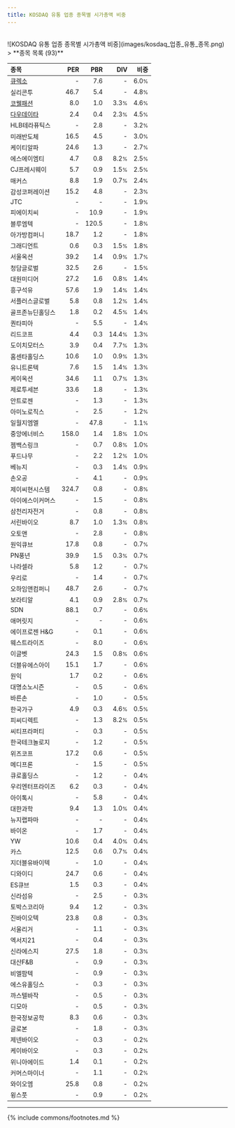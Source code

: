 ```yaml
---
title: KOSDAQ 유통 업종 종목별 시가총액 비중
---
```

<br>
![KOSDAQ 유통 업종 종목별 시가총액 비중](images/kosdaq_업종_유통_종목.png)
<br>
> **종목 목록 (93)**<a id="list"></a>

| **종목** | **PER** | **PBR** | **DIV** | **비중** |
| :------- | ------: | ------: | ------: | -------: |
| [큐렉소](/060280/) | - | 7.6 | - | 6.0<small>%</small> |
| 실리콘투 | 46.7 | 5.4 | - | 4.8<small>%</small> |
| [코웰패션](/033290/) | 8.0 | 1.0 | 3.3<small>%</small> | 4.6<small>%</small> |
| [다우데이타](/032190/) | 2.4 | 0.4 | 2.3<small>%</small> | 4.5<small>%</small> |
| HLB테라퓨틱스 | - | 2.8 | - | 3.2<small>%</small> |
| 미래반도체 | 16.5 | 4.5 | - | 3.0<small>%</small> |
| 케이티알파 | 24.6 | 1.3 | - | 2.7<small>%</small> |
| 에스에이엠티 | 4.7 | 0.8 | 8.2<small>%</small> | 2.5<small>%</small> |
| CJ프레시웨이 | 5.7 | 0.9 | 1.5<small>%</small> | 2.5<small>%</small> |
| 매커스 | 8.8 | 1.9 | 0.7<small>%</small> | 2.4<small>%</small> |
| 감성코퍼레이션 | 15.2 | 4.8 | - | 2.3<small>%</small> |
| JTC | - | - | - | 1.9<small>%</small> |
| 피에이치씨 | - | 10.9 | - | 1.9<small>%</small> |
| 블루엠텍 | - | 120.5 | - | 1.8<small>%</small> |
| 아가방컴퍼니 | 18.7 | 1.2 | - | 1.8<small>%</small> |
| 그래디언트 | 0.6 | 0.3 | 1.5<small>%</small> | 1.8<small>%</small> |
| 서울옥션 | 39.2 | 1.4 | 0.9<small>%</small> | 1.7<small>%</small> |
| 청담글로벌 | 32.5 | 2.6 | - | 1.5<small>%</small> |
| 대원미디어 | 27.2 | 1.6 | 0.8<small>%</small> | 1.4<small>%</small> |
| 흥구석유 | 57.6 | 1.9 | 1.4<small>%</small> | 1.4<small>%</small> |
| 서플러스글로벌 | 5.8 | 0.8 | 1.2<small>%</small> | 1.4<small>%</small> |
| 골프존뉴딘홀딩스 | 1.8 | 0.2 | 4.5<small>%</small> | 1.4<small>%</small> |
| 퀀타피아 | - | 5.5 | - | 1.4<small>%</small> |
| 리드코프 | 4.4 | 0.3 | 14.4<small>%</small> | 1.3<small>%</small> |
| 도이치모터스 | 3.9 | 0.4 | 7.7<small>%</small> | 1.3<small>%</small> |
| 홈센타홀딩스 | 10.6 | 1.0 | 0.9<small>%</small> | 1.3<small>%</small> |
| 유니트론텍 | 7.6 | 1.5 | 1.4<small>%</small> | 1.3<small>%</small> |
| 케이옥션 | 34.6 | 1.1 | 0.7<small>%</small> | 1.3<small>%</small> |
| 제로투세븐 | 33.6 | 1.8 | - | 1.3<small>%</small> |
| 안트로젠 | - | 1.3 | - | 1.3<small>%</small> |
| 아미노로직스 | - | 2.5 | - | 1.2<small>%</small> |
| 일월지엠엘 | - | 47.8 | - | 1.1<small>%</small> |
| 중앙에너비스 | 158.0 | 1.4 | 1.8<small>%</small> | 1.0<small>%</small> |
| 젬백스링크 | - | 0.7 | 0.8<small>%</small> | 1.0<small>%</small> |
| 푸드나무 | - | 2.2 | 1.2<small>%</small> | 1.0<small>%</small> |
| 베뉴지 | - | 0.3 | 1.4<small>%</small> | 0.9<small>%</small> |
| 손오공 | - | 4.1 | - | 0.9<small>%</small> |
| 제이씨현시스템 | 324.7 | 0.8 | - | 0.8<small>%</small> |
| 아이에스이커머스 | - | 1.5 | - | 0.8<small>%</small> |
| 삼천리자전거 | - | 0.8 | - | 0.8<small>%</small> |
| 서린바이오 | 8.7 | 1.0 | 1.3<small>%</small> | 0.8<small>%</small> |
| 오토앤 | - | 2.8 | - | 0.8<small>%</small> |
| 원익큐브 | 17.8 | 0.8 | - | 0.7<small>%</small> |
| PN풍년 | 39.9 | 1.5 | 0.3<small>%</small> | 0.7<small>%</small> |
| 나라셀라 | 5.8 | 1.2 | - | 0.7<small>%</small> |
| 우리로 | - | 1.4 | - | 0.7<small>%</small> |
| 오하임앤컴퍼니 | 48.7 | 2.6 | - | 0.7<small>%</small> |
| 보라티알 | 4.1 | 0.9 | 2.8<small>%</small> | 0.7<small>%</small> |
| SDN | 88.1 | 0.7 | - | 0.6<small>%</small> |
| 애머릿지 | - | - | - | 0.6<small>%</small> |
| 에이프로젠 H&G | - | 0.1 | - | 0.6<small>%</small> |
| 웨스트라이즈 | - | 8.0 | - | 0.6<small>%</small> |
| 이글벳 | 24.3 | 1.5 | 0.8<small>%</small> | 0.6<small>%</small> |
| 더블유에스아이 | 15.1 | 1.7 | - | 0.6<small>%</small> |
| 원익 | 1.7 | 0.2 | - | 0.6<small>%</small> |
| 대명소노시즌 | - | 0.5 | - | 0.6<small>%</small> |
| 바른손 | - | 1.0 | - | 0.5<small>%</small> |
| 한국가구 | 4.9 | 0.3 | 4.6<small>%</small> | 0.5<small>%</small> |
| 피씨디렉트 | - | 1.3 | 8.2<small>%</small> | 0.5<small>%</small> |
| 씨티프라퍼티 | - | 0.3 | - | 0.5<small>%</small> |
| 한국테크놀로지 | - | 1.2 | - | 0.5<small>%</small> |
| 위즈코프 | 17.2 | 0.6 | - | 0.5<small>%</small> |
| 메디프론 | - | 1.5 | - | 0.5<small>%</small> |
| 큐로홀딩스 | - | 1.2 | - | 0.4<small>%</small> |
| 우리엔터프라이즈 | 6.2 | 0.3 | - | 0.4<small>%</small> |
| 아이톡시 | - | 5.8 | - | 0.4<small>%</small> |
| 대한과학 | 9.4 | 1.3 | 1.0<small>%</small> | 0.4<small>%</small> |
| 뉴지랩파마 | - | - | - | 0.4<small>%</small> |
| 바이온 | - | 1.7 | - | 0.4<small>%</small> |
| YW | 10.6 | 0.4 | 4.0<small>%</small> | 0.4<small>%</small> |
| 카스 | 12.5 | 0.6 | 0.7<small>%</small> | 0.4<small>%</small> |
| 지더블유바이텍 | - | 1.0 | - | 0.4<small>%</small> |
| 디와이디 | 24.7 | 0.6 | - | 0.4<small>%</small> |
| ES큐브 | 1.5 | 0.3 | - | 0.4<small>%</small> |
| 신라섬유 | - | 2.5 | - | 0.3<small>%</small> |
| 토박스코리아 | 9.4 | 1.2 | - | 0.3<small>%</small> |
| 진바이오텍 | 23.8 | 0.8 | - | 0.3<small>%</small> |
| 서울리거 | - | 1.1 | - | 0.3<small>%</small> |
| 엑서지21 | - | 0.4 | - | 0.3<small>%</small> |
| 신라에스지 | 27.5 | 1.8 | - | 0.3<small>%</small> |
| 대산F&B | - | 0.9 | - | 0.3<small>%</small> |
| 비엘팜텍 | - | 0.9 | - | 0.3<small>%</small> |
| 에스유홀딩스 | - | 0.3 | - | 0.3<small>%</small> |
| 까스텔바작 | - | 0.5 | - | 0.3<small>%</small> |
| 디모아 | - | 0.5 | - | 0.3<small>%</small> |
| 한국정보공학 | 8.3 | 0.6 | - | 0.3<small>%</small> |
| 글로본 | - | 1.8 | - | 0.3<small>%</small> |
| 제넨바이오 | - | 0.3 | - | 0.2<small>%</small> |
| 케이바이오 | - | 0.3 | - | 0.2<small>%</small> |
| 위니아에이드 | 1.4 | 0.1 | - | 0.2<small>%</small> |
| 커머스마이너 | - | 1.1 | - | 0.2<small>%</small> |
| 와이오엠 | 25.8 | 0.8 | - | 0.2<small>%</small> |
| 윙스풋 | - | 0.9 | - | 0.2<small>%</small> |

---
{% include commons/footnotes.md %}
